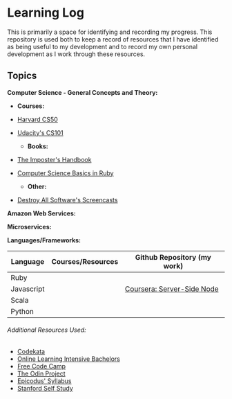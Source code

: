 # Learning Log

This is primarily a space for identifying and recording my progress. This repository is used both to keep a record of resources that I have identified as being useful to my development and to record my own personal development as I work through these resources.

## Topics

**Computer Science - General Concepts and Theory:**

  - **Courses:**
- [Harvard CS50](https://github.com/AnnaHollandSmith/harvard_CS50)
- [Udacity's CS101](https://www.udacity.com/course/intro-to-computer-science--cs101)

  - **Books:**
- [The Imposter's Handbook](https://bigmachine.io/products/the-imposters-handbook/)
- [Computer Science Basics in Ruby](./resources/CS.pdf)

  - **Other:**
- [Destroy All Software's Screencasts](https://www.destroyallsoftware.com/screencasts)

**Amazon Web Services:**

**Microservices:**

**Languages/Frameworks:**

Language | Courses/Resources | Github Repository (my work)
--- | --- | ---
Ruby |  |  
Javascript | | [Coursera: Server-Side Node](https://github.com/AnnaHollandSmith/coursera_serverside_node)
Scala | |
Python | |



###### Additional Resources Used:

 - [Codekata](http://codekata.com/)<br>
 - [Online Learning Intensive Bachelors](http://blog.agupieware.com/2014/06/online-learning-intensive-bachelors.html)
 - [Free Code Camp](https://www.freecodecamp.com/)
 - [The Odin Project](http://www.theodinproject.com/courses)
 - [Epicodus' Syllabus](https://www.learnhowtoprogram.com/courses)
 - [Stanford Self Study](https://backdoorgraduteschooladmissions.quora.com/Self-study-for-Stanfords-MSCS-Foundation-courses)
